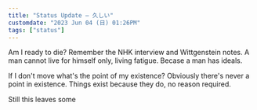 ```yaml
---
title: "Status Update — 久しい"
customdate: "2023 Jun 04 (日) 01:26PM"
tags: ["status"]
---
```



Am I ready to die? Remember the NHK interview and Wittgenstein notes. A man
cannot live for himself only, living fatigue. Becase a man has ideals.

If I don't move what's the point of my existence? Obviously there's never a
point in existence. Things exist because they do, no reason required.

Still this leaves some 


